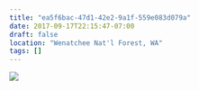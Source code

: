 ```yaml
---
title: "ea5f6bac-47d1-42e2-9a1f-559e083d079a"
date: 2017-09-17T22:15:47-07:00
draft: false
location: "Wenatchee Nat'l Forest, WA"
tags: []
---
```


![](https://d17enza3bfujl8.cloudfront.net/DSCF8442.jpg)

